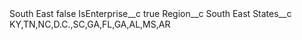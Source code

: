 <?xml version="1.0" encoding="UTF-8"?>
<CustomMetadata xmlns="http://soap.sforce.com/2006/04/metadata" xmlns:xsi="http://www.w3.org/2001/XMLSchema-instance" xmlns:xsd="http://www.w3.org/2001/XMLSchema">
    <label>South East</label>
    <protected>false</protected>
    <values>
        <field>IsEnterprise__c</field>
        <value xsi:type="xsd:boolean">true</value>
    </values>
    <values>
        <field>Region__c</field>
        <value xsi:type="xsd:string">South East</value>
    </values>
    <values>
        <field>States__c</field>
        <value xsi:type="xsd:string">KY,TN,NC,D.C.,SC,GA,FL,GA,AL,MS,AR</value>
    </values>
</CustomMetadata>
